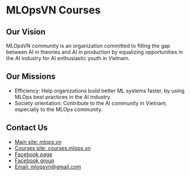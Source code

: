 # MLOpsVN Courses

## Our Vision

MLOpsVN community is an organization committed to filling the gap between AI in theories and AI in production by equalizing opportunities in the AI industry for AI enthusiastic youth in Vietnam.

## Our Missions

- Efficiency: Help organizations build better ML systems faster, by using MLOps best practices in the AI industry.
- Society orientation: Contribute to the AI community in Vietnam, especially to the MLOps community.

## Contact Us

- [Main site: mlops.vn](https://mlops.vn)
- [Courses site: courses.mlops.vn](https://courses.mlops.vn)
- [Facebook page](https://www.facebook.com/MLOpsVN)
- [Facebook group](https://www.facebook.com/groups/mlopsvn)
- [Email: mlopsvn@gmail.com](maito:mlopsvn@gmail.com)
